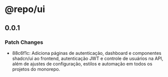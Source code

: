 # @repo/ui

## 0.0.1

### Patch Changes

- 88c6f1c: Adiciona páginas de autenticação, dashboard e componentes shadcn/ui ao frontend, autenticação JWT e controle de usuários na API, além de ajustes de configuração, estilos e automação em todos os projetos do monorepo.

